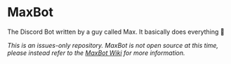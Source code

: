 # MaxBot
The Discord Bot written by a guy called Max. It basically does everything 🤩

*This is an issues-only repository. MaxBot is not open source at this time, please instead refer to the [MaxBot Wiki](https://maxplayle04.github.io/MaxBot) for more information.*
